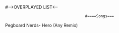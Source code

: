 #-->OVERPLAYED  LIST<--

                                        #====Songs===
Pegboard Nerds- Hero (Any Remix)
